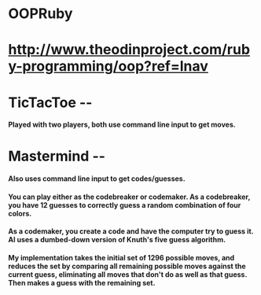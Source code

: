 # OOPRuby
# http://www.theodinproject.com/ruby-programming/oop?ref=lnav

# TicTacToe -- 
#### Played with two players, both use command line input to get moves.

# Mastermind -- 
#### Also uses command line input to get codes/guesses.
#### You can play either as the codebreaker or codemaker. As a codebreaker, you have 12 guesses to correctly guess a random combination of four colors.
#### As a codemaker, you create a code and have the computer try to guess it. AI uses a dumbed-down version of Knuth's five guess algorithm. 
#### My implementation takes the initial set of 1296 possible moves, and reduces the set by comparing all remaining possible moves against the current guess, eliminating all moves that don't do as well as that guess. Then makes a guess with the remaining set.
